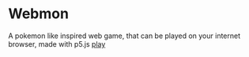 # Webmon
A pokemon like inspired web game, that can be played on your internet browser, made with p5.js
[play](https://preview.p5js.org/DeathNotePad/present/utKTxnODO)
